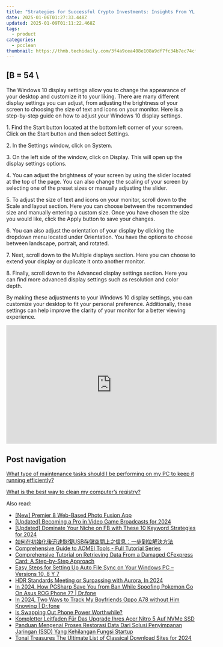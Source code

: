 ```yaml
---
title: "Strategies for Successful Crypto Investments: Insights From YL Computing"
date: 2025-01-06T01:27:33.448Z
updated: 2025-01-09T01:11:22.468Z
tags:
  - product
categories:
  - pcclean
thumbnail: https://thmb.techidaily.com/3f4a9cea408e108a9df7fc34b7ec74cff6096437b55c3dea61e7de438d09b247.jpg
---
```


## \[B = 54 \

The Windows 10 display settings allow you to change the appearance of your desktop and customize it to your liking. There are many different display settings you can adjust, from adjusting the brightness of your screen to choosing the size of text and icons on your monitor. Here is a step-by-step guide on how to adjust your Windows 10 display settings. 

1\. Find the Start button located at the bottom left corner of your screen. Click on the Start button and then select Settings.

2\. In the Settings window, click on System.

3\. On the left side of the window, click on Display. This will open up the display settings options. 

4\. You can adjust the brightness of your screen by using the slider located at the top of the page. You can also change the scaling of your screen by selecting one of the preset sizes or manually adjusting the slider.

5\. To adjust the size of text and icons on your monitor, scroll down to the Scale and layout section. Here you can choose between the recommended size and manually entering a custom size. Once you have chosen the size you would like, click the Apply button to save your changes.

6\. You can also adjust the orientation of your display by clicking the dropdown menu located under Orientation. You have the options to choose between landscape, portrait, and rotated.

7\. Next, scroll down to the Multiple displays section. Here you can choose to extend your display or duplicate it onto another monitor.

8\. Finally, scroll down to the Advanced display settings section. Here you can find more advanced display settings such as resolution and color depth. 

By making these adjustments to your Windows 10 display settings, you can customize your desktop to fit your personal preference. Additionally, these settings can help improve the clarity of your monitor for a better viewing experience.

<!-- affiliate ads begin -->
<iframe width="560" height="315" src="https://www.youtube.com/embed/OZQJUTr44rA?si=ADA0nD1VnXjR_sH0" title="YouTube video player" frameborder="0" allow="accelerometer; autoplay; clipboard-write; encrypted-media; gyroscope; picture-in-picture; web-share" referrerpolicy="strict-origin-when-cross-origin" allowfullscreen></iframe>
<!-- affiliate ads end -->

## Post navigation

[What type of maintenance tasks should I be performing on my PC to keep it running efficiently?](https://tools.techidaily.com/pcclean/products/)

[What is the best way to clean my computer’s registry?](https://tools.techidaily.com/pcclean/products/)

<ins class="adsbygoogle"
     style="display:block"
     data-ad-format="autorelaxed"
     data-ad-client="ca-pub-7571918770474297"
     data-ad-slot="1223367746"></ins>

<ins class="adsbygoogle"
     style="display:block"
     data-ad-client="ca-pub-7571918770474297"
     data-ad-slot="8358498916"
     data-ad-format="auto"
     data-full-width-responsive="true"></ins>

<span class="atpl-alsoreadstyle">Also read:</span>
<div><ul>
<li><a href="https://extra-skills.techidaily.com/new-premier-8-web-based-photo-fusion-app/"><u>[New] Premier 8 Web-Based Photo Fusion App</u></a></li>
<li><a href="https://facebook-video-footage.techidaily.com/updated-becoming-a-pro-in-video-game-broadcasts-for-2024/"><u>[Updated] Becoming a Pro in Video Game Broadcasts for 2024</u></a></li>
<li><a href="https://facebook-videos.techidaily.com/updated-dominate-your-niche-on-fb-with-these-10-keyword-strategies-for-2024/"><u>[Updated] Dominate Your Niche on FB with These 10 Keyword Strategies for 2024</u></a></li>
<li><a href="https://win-cloud.techidaily.com/1728476899863-usb/"><u>如何在初始化後迅速恢復USB存儲空間上之信息：一步到位解決方法</u></a></li>
<li><a href="https://win-cloud.techidaily.com/comprehensive-guide-to-aomei-tools-full-tutorial-series/"><u>Comprehensive Guide to AOMEI Tools - Full Tutorial Series</u></a></li>
<li><a href="https://win-cloud.techidaily.com/comprehensive-tutorial-on-retrieving-data-from-a-damaged-cfexpress-card-a-step-by-step-approach/"><u>Comprehensive Tutorial on Retrieving Data From a Damaged CFexpress Card: A Step-by-Step Approach</u></a></li>
<li><a href="https://win-cloud.techidaily.com/easy-steps-for-setting-up-auto-file-sync-on-your-windows-pc-versions-10-8-y-7/"><u>Easy Steps for Setting Up Auto File Sync on Your Windows PC – Versions 10, 8 Y 7</u></a></li>
<li><a href="https://some-knowledge.techidaily.com/hdr-standards-meeting-or-surpassing-with-aurora-in-2024/"><u>HDR Standards Meeting or Surpassing with Aurora, In 2024</u></a></li>
<li><a href="https://android-pokemon-go.techidaily.com/in-2024-how-pgsharp-save-you-from-ban-while-spoofing-pokemon-go-on-asus-rog-phone-7-drfone-by-drfone-virtual-android/"><u>In 2024, How PGSharp Save You from Ban While Spoofing Pokemon Go On Asus ROG Phone 7? | Dr.fone</u></a></li>
<li><a href="https://android-location-track.techidaily.com/in-2024-two-ways-to-track-my-boyfriends-oppo-a78-without-him-knowing-drfone-by-drfone-virtual-android/"><u>In 2024, Two Ways to Track My Boyfriends Oppo A78 without Him Knowing | Dr.fone</u></a></li>
<li><a href="https://buynow-info.techidaily.com/is-swapping-out-phone-power-worthwhile/"><u>Is Swapping Out Phone Power Worthwhile?</u></a></li>
<li><a href="https://win-cloud.techidaily.com/kompletter-leitfaden-fur-das-upgrade-ihres-acer-nitro-5-auf-nvme-ssd/"><u>Kompletter Leitfaden Für Das Upgrade Ihres Acer Nitro 5 Auf NVMe SSD</u></a></li>
<li><a href="https://win-cloud.techidaily.com/panduan-mengenai-proses-restorasi-data-dari-solusi-penyimpanan-jaringan-ssd-yang-kehilangan-fungsi-startup/"><u>Panduan Mengenai Proses Restorasi Data Dari Solusi Penyimpanan Jaringan (SSD) Yang Kehilangan Fungsi Startup</u></a></li>
<li><a href="https://some-guidance.techidaily.com/tonal-treasures-the-ultimate-list-of-classical-download-sites-for-2024/"><u>Tonal Treasures The Ultimate List of Classical Download Sites for 2024</u></a></li>
</ul></div>

